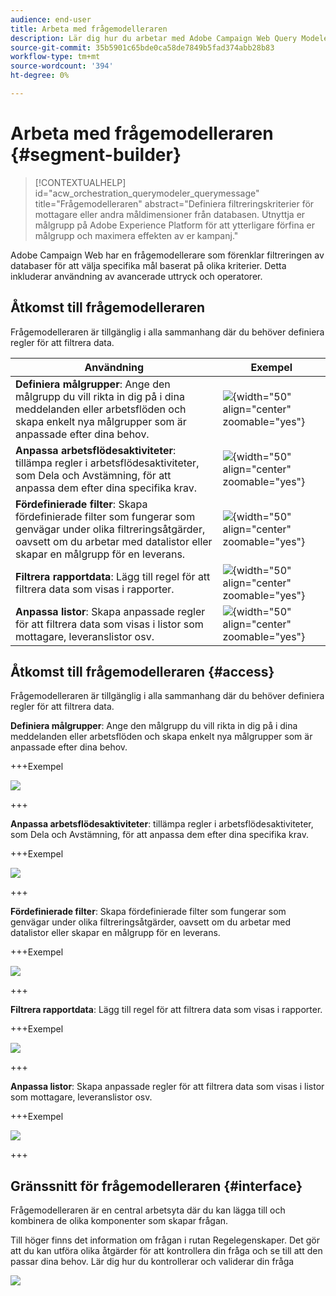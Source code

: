 ```yaml
---
audience: end-user
title: Arbeta med frågemodelleraren
description: Lär dig hur du arbetar med Adobe Campaign Web Query Modeler.
source-git-commit: 35b5901c65bde0ca58de7849b5fad374abb28b83
workflow-type: tm+mt
source-wordcount: '394'
ht-degree: 0%

---
```


# Arbeta med frågemodelleraren {#segment-builder}


>[!CONTEXTUALHELP]
>id="acw_orchestration_querymodeler_querymessage"
>title="Frågemodelleraren"
>abstract="Definiera filtreringskriterier för mottagare eller andra måldimensioner från databasen. Utnyttja er målgrupp på Adobe Experience Platform för att ytterligare förfina er målgrupp och maximera effekten av er kampanj."

Adobe Campaign Web har en frågemodellerare som förenklar filtreringen av databaser för att välja specifika mål baserat på olika kriterier. Detta inkluderar användning av avancerade uttryck och operatorer.

## Åtkomst till frågemodelleraren

Frågemodelleraren är tillgänglig i alla sammanhang där du behöver definiera regler för att filtrera data.

| Användning | Exempel |
|  ---  |  ---  |
| **Definiera målgrupper**: Ange den målgrupp du vill rikta in dig på i dina meddelanden eller arbetsflöden och skapa enkelt nya målgrupper som är anpassade efter dina behov. <!--(LINK TBD)--> | ![](assets/access-audience.png){width="50" align="center" zoomable="yes"} |
| **Anpassa arbetsflödesaktiviteter**: tillämpa regler i arbetsflödesaktiviteter, som Dela och Avstämning, för att anpassa dem efter dina specifika krav. | ![](assets/access-workflow.png){width="50" align="center" zoomable="yes"} |
| **Fördefinierade filter**: Skapa fördefinierade filter som fungerar som genvägar under olika filtreringsåtgärder, oavsett om du arbetar med datalistor eller skapar en målgrupp för en leverans. | ![](assets/access-predefined-filter.png){width="50" align="center" zoomable="yes"} |
| **Filtrera rapportdata**: Lägg till regel för att filtrera data som visas i rapporter. | ![](assets/access-reports.png){width="50" align="center" zoomable="yes"} |
| **Anpassa listor**: Skapa anpassade regler för att filtrera data som visas i listor som mottagare, leveranslistor osv. | ![](assets/access-lists.png){width="50" align="center" zoomable="yes"} |

## Åtkomst till frågemodelleraren {#access}

Frågemodelleraren är tillgänglig i alla sammanhang där du behöver definiera regler för att filtrera data.

**Definiera målgrupper**: Ange den målgrupp du vill rikta in dig på i dina meddelanden eller arbetsflöden och skapa enkelt nya målgrupper som är anpassade efter dina behov. <!--(LINK TBD)-->

+++Exempel

![](assets/access-audience.png)

+++

**Anpassa arbetsflödesaktiviteter**: tillämpa regler i arbetsflödesaktiviteter, som Dela och Avstämning, för att anpassa dem efter dina specifika krav. <!--(LINK TBD)-->

+++Exempel

![](assets/access-workflow.png)

+++

<!--**Dynamize content**: make your content dynamic by creating conditions that define which content should be displayed to different recipients, ensuring personalized and relevant messaging.

+++Example

![](assets/access-audience.png)

 +++
-->

**Fördefinierade filter**: Skapa fördefinierade filter som fungerar som genvägar under olika filtreringsåtgärder, oavsett om du arbetar med datalistor eller skapar en målgrupp för en leverans. <!--(LINK TBD)-->

+++Exempel

![](assets/access-predefined-filter.png)

+++

**Filtrera rapportdata**: Lägg till regel för att filtrera data som visas i rapporter. <!--(LINK TBD)-->

+++Exempel

![](assets/access-reports.png)

+++

**Anpassa listor**: Skapa anpassade regler för att filtrera data som visas i listor som mottagare, leveranslistor osv. <!--(LINK TBD)-->

+++Exempel

![](assets/access-lists.png)

+++

## Gränssnitt för frågemodelleraren {#interface}

Frågemodelleraren är en central arbetsyta där du kan lägga till och kombinera de olika komponenter som skapar frågan.

Till höger finns det information om frågan i rutan Regelegenskaper. Det gör att du kan utföra olika åtgärder för att kontrollera din fråga och se till att den passar dina behov. Lär dig hur du kontrollerar och validerar din fråga

![](assets/query-interface.png)
